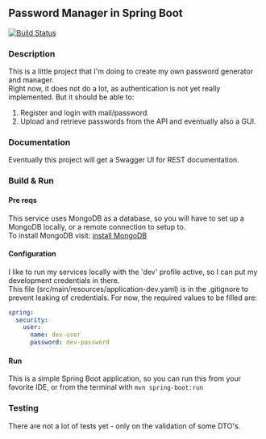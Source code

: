 ## Password Manager in Spring Boot

[![Build Status](https://jenkins.rcomanne.nl/buildStatus/icon?job=password-manager%2Fmaster)](https://jenkins.rcomanne.nl/job/password-manager/job/master/)

### Description
This is a little project that I'm doing to create my own password generator and manager.  
Right now, it does not do a lot, as authentication is not yet really implemented. But it should be able to:  
1. Register and login with mail/password.  
2. Upload and retrieve passwords from the API and eventually also a GUI.  

### Documentation  
Eventually this project will get a Swagger UI for REST documentation.

### Build & Run  
#### Pre reqs  
This service uses MongoDB as a database, so you will have to set up a MongoDB locally, or a remote connection to setup to.  
To install MongoDB visit: [install MongoDB](https://www.mongodb.com/what-is-mongodb)

#### Configuration
I like to run my services locally with the 'dev' profile active, so I can put my development credentials in there.  
This file (src/main/resources/application-dev.yaml) is in the .gitignore to prevent leaking of credentials.
For now, the required values to be filled are:
```yaml
spring:
  security:
    user:
      name: dev-user
      password: dev-password
```

#### Run
This is a simple Spring Boot application, so you can run this from your favorite IDE, or from the terminal with `mvn spring-boot:run`

### Testing  
There are not a lot of tests yet - only on the validation of some DTO's.